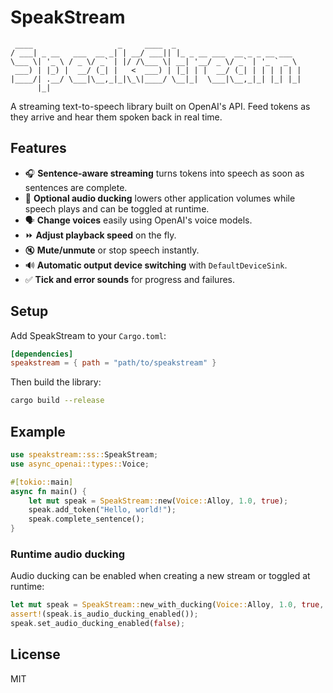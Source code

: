 # SpeakStream

```
 ____                   _     ____  _
/ ___| _ __   ___  __ _| | __/ ___|| |_ _ __ ___  __ _ _ __ ___
\___ \| '_ \ / _ \/ _` | |/ /\___ \| __| '__/ _ \/ _` | '_ ` _ \
 ___) | |_) |  __/ (_| |   <  ___) | |_| | |  __/ (_| | | | | | |
|____/| .__/ \___|\__,_|_|\_\|____/ \__|_|  \___|\__,_|_| |_| |_|
      |_|
```

A streaming text-to-speech library built on OpenAI's API. Feed tokens as they arrive and hear them spoken back in real time.

## Features

- 🎧 **Sentence-aware streaming** turns tokens into speech as soon as sentences are complete.
- 🦢 **Optional audio ducking** lowers other application volumes while speech plays and can be toggled at runtime.
- 🗣️ **Change voices** easily using OpenAI's voice models.
- ⏩ **Adjust playback speed** on the fly.
- 🔇 **Mute/unmute** or stop speech instantly.
- 🔊 **Automatic output device switching** with `DefaultDeviceSink`.
- ✅ **Tick and error sounds** for progress and failures.

## Setup

Add SpeakStream to your `Cargo.toml`:

```toml
[dependencies]
speakstream = { path = "path/to/speakstream" }
```

Then build the library:

```bash
cargo build --release
```

## Example

```rust
use speakstream::ss::SpeakStream;
use async_openai::types::Voice;

#[tokio::main]
async fn main() {
    let mut speak = SpeakStream::new(Voice::Alloy, 1.0, true);
    speak.add_token("Hello, world!");
    speak.complete_sentence();
}
```

### Runtime audio ducking

Audio ducking can be enabled when creating a new stream or toggled at runtime:

```rust
let mut speak = SpeakStream::new_with_ducking(Voice::Alloy, 1.0, true, true);
assert!(speak.is_audio_ducking_enabled());
speak.set_audio_ducking_enabled(false);
```

## License

MIT

